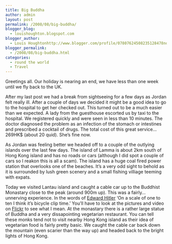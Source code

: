 ```yaml
---
title: Big Buddha
author: admin
layout: post
permalink: /2008/08/big-buddha/
blogger_blog:
  - louishoughton.blogspot.com
blogger_author:
  - Louis Houghtonhttp://www.blogger.com/profile/07807624508235128478noreply@blogger.com
blogger_permalink:
  - /2008/08/big-buddha.html
categories:
  - round the world
  - Travel
---
```

Greetings all. Our holiday is nearing an end, we have less than one week until we fly back to the UK.

After my last post we had a break from sightseeing for a few days as Jordan felt really ill. After a couple of days we decided it might be a good idea to go to the hospital to get her checked out. This turned out to be a much easier than we expected. A lady from the guesthouse escorted us by taxi to the hospital. We registered quickly and were seen in less than 10 minutes. The doctor diagnosed the problem as an infection of the stomach or intestines and prescribed a cocktail of drugs. The total cost of this great service&#8230; 269HK$ (about 20 quid). She&#8217;s fine now.

As Jordan was feeling better we headed off to a couple of the outlying islands over the last few days. The island of Lamma is about 2km south of Hong Kong island and has no roads or cars (although I did spot a couple of cars so I reakon this is all a scam). The island has a huge coal fired power station that overlooks one of the beaches. It&#8217;s a very odd sight to behold as it is surrounded by lush green scenery and a small fishing villiage teeming with expats.

Today we visited Lantau island and caught a cable car up to the Buddhist Monastary close to the peak (around 900m up). This was a fairly&#8230; unnerving experience. In the words of [Edward Hitler][1] &#8216;On a scale of one to ten I think it&#8217;s bicycle clip time.&#8217; You&#8217;ll have to look at the pictures and video on [Flickr][2] to see what I mean. At the monastary there is a rather large statue of Buddha and a very dissapointing vegetarian restaurant. You can tell these monks tend not to visit nearby Hong Kong island as their idea of vegetarian food is fairly pretty basic. We caught the cable car back down the mountain (even scarier than the way up) and headed back to the bright lights of Hong Kong.

 [1]: http://en.wikipedia.org/wiki/Bottom_%28TV_series%29
 [2]: http://www.flickr.com/photos/louisblack/